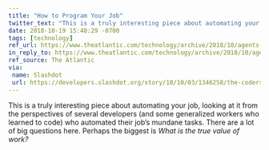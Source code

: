 ```yaml
---
title: "How to Program Your Job"
twitter_text: "This is a truly interesting piece about automating your job. There are a lot of big questions here. Perhaps the biggest is *What is the true value of work?*"
date: 2018-10-19 15:40:29 -0700
tags: [technology]
ref_url: https://www.theatlantic.com/technology/archive/2018/10/agents-of-automation/568795/
in_reply_to: https://www.theatlantic.com/technology/archive/2018/10/agents-of-automation/568795/
ref_source: The Atlantic
via:
 name: Slashdot
 url: https://developers.slashdot.org/story/18/10/03/1346258/the-coders-programming-themselves-out-of-a-job
---
```


This is a truly interesting piece about automating your job, looking at it from the perspectives of several developers (and some generalized workers who learned to code) who automated their job’s mundane tasks. There are a lot of big questions here. Perhaps the biggest is *What is the true value of work?*